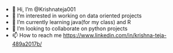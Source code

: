- 👋 Hi, I’m @Krishnateja001
- 👀 I’m interested in working on data oriented projects
- 🌱 I’m currently learning java(for my class) and R
- 💞️ I’m looking to collaborate on python projects
- 📫 How to reach me https://www.linkedin.com/in/krishna-teja-489a2017b/

<!---
Krishnateja001/Krishnateja001 is a ✨ special ✨ repository because its `README.md` (this file) appears on your GitHub profile.
You can click the Preview link to take a look at your changes.
--->
